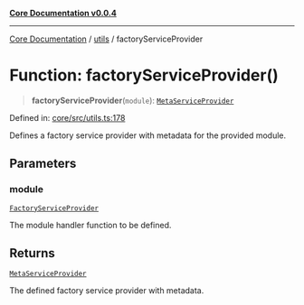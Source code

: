 [**Core Documentation v0.0.4**](../../README.md)

***

[Core Documentation](../../modules.md) / [utils](../README.md) / factoryServiceProvider

# Function: factoryServiceProvider()

> **factoryServiceProvider**(`module`): [`MetaServiceProvider`](../../declarations/interfaces/MetaServiceProvider.md)

Defined in: [core/src/utils.ts:178](https://github.com/stonemjs/core/blob/93efe04ef1a71ad6f49c3b315da54d45ace50f23/src/utils.ts#L178)

Defines a factory service provider with metadata for the provided module.

## Parameters

### module

[`FactoryServiceProvider`](../../declarations/type-aliases/FactoryServiceProvider.md)

The module handler function to be defined.

## Returns

[`MetaServiceProvider`](../../declarations/interfaces/MetaServiceProvider.md)

The defined factory service provider with metadata.
